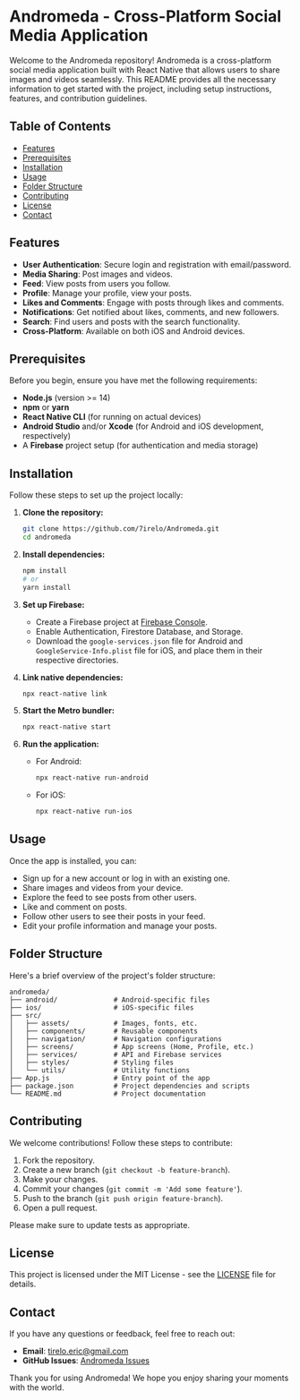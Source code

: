 # Andromeda - Cross-Platform Social Media Application

Welcome to the Andromeda repository! Andromeda is a cross-platform social media application built with React Native that allows users to share images and videos seamlessly. This README provides all the necessary information to get started with the project, including setup instructions, features, and contribution guidelines.

## Table of Contents

- [Features](#features)
- [Prerequisites](#prerequisites)
- [Installation](#installation)
- [Usage](#usage)
- [Folder Structure](#folder-structure)
- [Contributing](#contributing)
- [License](#license)
- [Contact](#contact)

## Features

- **User Authentication**: Secure login and registration with email/password.
- **Media Sharing**: Post images and videos.
- **Feed**: View posts from users you follow.
- **Profile**: Manage your profile, view your posts.
- **Likes and Comments**: Engage with posts through likes and comments.
- **Notifications**: Get notified about likes, comments, and new followers.
- **Search**: Find users and posts with the search functionality.
- **Cross-Platform**: Available on both iOS and Android devices.

## Prerequisites

Before you begin, ensure you have met the following requirements:

- **Node.js** (version >= 14)
- **npm** or **yarn**
- **React Native CLI** (for running on actual devices)
- **Android Studio** and/or **Xcode** (for Android and iOS development, respectively)
- A **Firebase** project setup (for authentication and media storage)

## Installation

Follow these steps to set up the project locally:

1. **Clone the repository:**
   ```sh
   git clone https://github.com/7irelo/Andromeda.git
   cd andromeda
   ```

2. **Install dependencies:**
   ```sh
   npm install
   # or
   yarn install
   ```

3. **Set up Firebase:**
   - Create a Firebase project at [Firebase Console](https://console.firebase.google.com/).
   - Enable Authentication, Firestore Database, and Storage.
   - Download the `google-services.json` file for Android and `GoogleService-Info.plist` file for iOS, and place them in their respective directories.

4. **Link native dependencies:**
   ```sh
   npx react-native link
   ```

5. **Start the Metro bundler:**
   ```sh
   npx react-native start
   ```

6. **Run the application:**
   - For Android:
     ```sh
     npx react-native run-android
     ```
   - For iOS:
     ```sh
     npx react-native run-ios
     ```

## Usage

Once the app is installed, you can:

- Sign up for a new account or log in with an existing one.
- Share images and videos from your device.
- Explore the feed to see posts from other users.
- Like and comment on posts.
- Follow other users to see their posts in your feed.
- Edit your profile information and manage your posts.

## Folder Structure

Here's a brief overview of the project's folder structure:

```
andromeda/
├── android/              # Android-specific files
├── ios/                  # iOS-specific files
├── src/
│   ├── assets/           # Images, fonts, etc.
│   ├── components/       # Reusable components
│   ├── navigation/       # Navigation configurations
│   ├── screens/          # App screens (Home, Profile, etc.)
│   ├── services/         # API and Firebase services
│   ├── styles/           # Styling files
│   └── utils/            # Utility functions
├── App.js                # Entry point of the app
├── package.json          # Project dependencies and scripts
└── README.md             # Project documentation
```

## Contributing

We welcome contributions! Follow these steps to contribute:

1. Fork the repository.
2. Create a new branch (`git checkout -b feature-branch`).
3. Make your changes.
4. Commit your changes (`git commit -m 'Add some feature'`).
5. Push to the branch (`git push origin feature-branch`).
6. Open a pull request.

Please make sure to update tests as appropriate.

## License

This project is licensed under the MIT License - see the [LICENSE](LICENSE) file for details.

## Contact

If you have any questions or feedback, feel free to reach out:

- **Email**: tirelo.eric@gmail.com
- **GitHub Issues**: [Andromeda Issues](https://github.com/7irelo/Andromeda/issues)

Thank you for using Andromeda! We hope you enjoy sharing your moments with the world.
